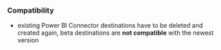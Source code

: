 ### Compatibility

- existing Power BI Connector destinations have to be deleted and created again, beta destinations  are **not compatible** with the newest version
